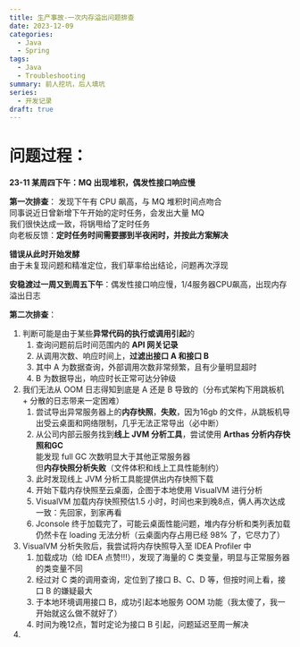 ```yaml
---
title: 生产事故-一次内存溢出问题排查
date: 2023-12-09
categories:
  - Java
  - Spring
tags:
  - Java
  - Troubleshooting
summary: 前人挖坑，后人填坑
series:
  - 开发记录
draft: true
---
```

# 问题过程：
**23-11 某周四下午：MQ 出现堆积，偶发性接口响应慢**  

**第一次排查**：  发现下午有 CPU 飙高，与 MQ 堆积时间点吻合  
同事说近日曾新增下午开始的定时任务，会发出大量 MQ  
我们很快达成一致，将锅甩给了定时任务  
向老板反馈：**定时任务时间需要挪到半夜闲时，并按此方案解决**

**错误从此时开始发酵**  
由于未复现问题和精准定位，我们草率给出结论，问题再次浮现

**安稳渡过一周又到周五下午**：偶发性接口响应慢，1/4服务器CPU飙高，出现内存溢出日志

**第二次排查**：  
1. 判断可能是由于某些**异常代码的执行或调用引起**的
	1. 查询问题前后时间范围内的 **API 网关记录**
	2. 从调用次数、响应时间上，**过滤出接口 A 和接口 B**
	3. 其中 A 为数据查询，外部调用次数非常频繁，且有少量明显超时
	4. B 为数据导出，响应时长正常可达分钟级
2. 我们无法从 OOM 日志得知到底是 A 还是 B 导致的（分布式架构下用跳板机 + 分散的日志带来一定困难）
	1. 尝试导出异常服务器上的**内存快照**，**失败**，因为16gb 的文件，从跳板机导出受云桌面和网络限制，几乎无法正常导出（必中断）
	2. 从公司内部云服务找到**线上 JVM 分析工具**，尝试使用 **Arthas 分析内存快照和GC**  
	   能发现 full GC 次数明显大于其他正常服务器  
	   但**内存快照分析失败**（文件体积和线上工具性能制约）
	4. 此时发现线上 JVM 分析工具能提供出内存快照下载
	5. 开始下载内存快照至云桌面，企图于本地使用 VisualVM 进行分析
	6. VisualVM 加载内存快照预估1.5 小时，时间也来到晚8点，俩人再次达成一致：先回家，到家再看
	7. Jconsole 终于加载完了，可能云桌面性能问题，堆内存分析和类列表加载仍然卡在 loading 无法分析（云桌面内存占用已经 98% 了，它尽力了）
3. VisualVM 分析失败后，我尝试将内存快照导入至 IDEA Profiler 中
	1. 加载成功（给 IDEA 点赞!!!），发现了海量的 C 类变量，明显与正常服务器的类变量不同
	2. 经过对 C 类的调用查询，定位到了接口 B、C、D 等，但按时间上看，接口 B 的嫌疑最大
	3. 于本地环境调用接口 B，成功引起本地服务 OOM 功能（我太傻了，我一开始就这么做不就好了）
	4. 时间为晚12点，暂时定论为接口 B 引起，问题延迟至周一解决
4. 